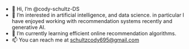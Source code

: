 - 👋 Hi, I’m @cody-schultz-DS
- 👀 I’m interested in artificial intelligence, and data science. in particular I have enjoyed working with recommendation systems recently and generative AI.
- 🌱 I’m currently learning efficient online recommendation algorithms.
- 📫 You can reach me at schultzcody695@gmail.com

<!---
Yo1up/Yo1up is a ✨ special ✨ repository because its `README.md` (this file) appears on your GitHub profile.
You can click the Preview link to take a look at your changes.
--->
